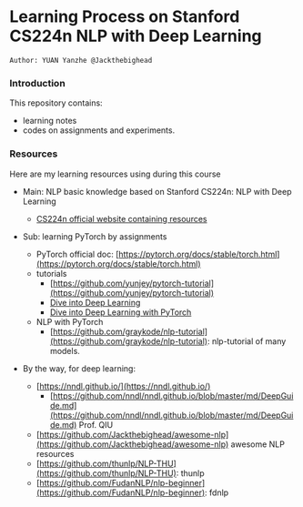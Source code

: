 # Learning Process on Stanford CS224n NLP with Deep Learning
`Author: YUAN Yanzhe @Jackthebighead`

### Introduction
This repository contains:
- learning notes
- codes on assignments and experiments.

### Resources 
Here are my learning resources using during this course
- Main: NLP basic knowledge based on Stanford CS224n: NLP with Deep Learning
    - [CS224n official website containing resources](https://web.stanford.edu/class/archive/cs/cs224n/cs224n.1194/)
    
- Sub: learning PyTorch by assignments
    - PyTorch official doc: [https://pytorch.org/docs/stable/torch.html](https://pytorch.org/docs/stable/torch.html)
    - tutorials
        - [https://github.com/yunjey/pytorch-tutorial](https://github.com/yunjey/pytorch-tutorial)
        - [Dive into Deep Learning](https://zh.d2l.ai/)
        - [Dive into Deep Learning with PyTorch](https://github.com/ShusenTang/Dive-into-DL-PyTorch)
    - NLP with PyTorch
        - [https://github.com/graykode/nlp-tutorial](https://github.com/graykode/nlp-tutorial): nlp-tutorial of many models.
- By the way, for deep learning:
    - [https://nndl.github.io/](https://nndl.github.io/)
        - [https://github.com/nndl/nndl.github.io/blob/master/md/DeepGuide.md](https://github.com/nndl/nndl.github.io/blob/master/md/DeepGuide.md) Prof. QIU
    - [https://github.com/Jackthebighead/awesome-nlp](https://github.com/Jackthebighead/awesome-nlp) awesome NLP resources
    - [https://github.com/thunlp/NLP-THU](https://github.com/thunlp/NLP-THU): thunlp
    - [https://github.com/FudanNLP/nlp-beginner](https://github.com/FudanNLP/nlp-beginner): fdnlp
